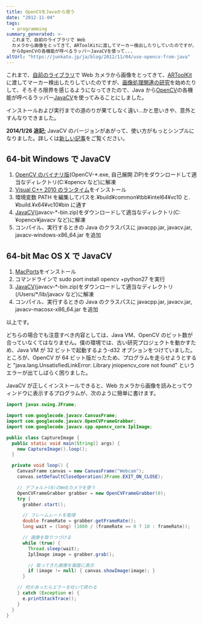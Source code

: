 ```yaml
---
title: OpenCVをJavaから使う
date: "2012-11-04"
tags:
  - programming
summary_generated: >-
  これまで、自前のライブラリで Web
  カメラから画像をとってきて、ARToolKitに渡してマーカー検出したりしていたのですが、画像処理関連の研究を始めたりして、そろそろ限界を感じるようになってきたので、Java
  からOpenCVの各機能が呼べるラッパーJavaCVを使って...
altUrl: "https://junkato.jp/ja/blog/2012/11/04/use-opencv-from-java"
---
```


これまで、[自前のライブラリ](http://code.google.com/p/matereal/ "Materealの一部、captureプロジェクト")で Web カメラから画像をとってきて、[ARToolKit](http://nyatla.jp/nyartoolkit/ "Java版ARToolKit、NyARToolkit")に渡してマーカー検出したりしていたのですが、[画像処理関連の研究](https://junkato.jp/ja/dejavu/ "DejaVu")を始めたりして、そろそろ限界を感じるようになってきたので、Java から[OpenCV](http://opencv.willowgarage.com/wiki/)の各機能が呼べるラッパー[JavaCV](http://code.google.com/p/javacv/)を使ってみることにしました。

インストールおよび実行までの道のりが果てしなく遠い…かと思いきや、意外とすんなりできました。

**2014/1/26 追記;** JavaCV のバージョンがあがって、使い方がもっとシンプルになりました。詳しくは[新しい記事](/ja/posts/2014-01-26-use-opencv-from-java-rev2/ "OpenCVをJavaから使う (改訂版)")をご覧ください。

## 64-bit Windows で JavaCV

1. [OpenCV のバイナリ版](http://sourceforge.net/projects/opencvlibrary/files/opencv-win/)(OpenCV-\*.exe, 自己展開 ZIP)をダウンロードして適当なディレクトリ(C:¥opencv など)に解凍
2. [Visual C++ 2010 のランタイム](http://www.microsoft.com/ja-jp/download/details.aspx?id=14632 "Microsoft Visual C++ 2010 再頒布可能パッケージ (x64)")をインストール
3. 環境変数 PATH を編集してパスを.¥build¥common¥tbb¥intel64¥vc10 と.¥build.¥x64¥vc10¥bin に通す
4. [JavaCV](http://code.google.com/p/javacv/)(javacv-\*-bin.zip)をダウンロードして適当なディレクトリ(C:¥opencv¥javacv など)に解凍
5. コンパイル、実行するときの Java のクラスパスに javacpp.jar, javacv.jar, javacv-windows-x86_64.jar を追加

## 64-bit Mac OS X で JavaCV

1. [MacPorts](http://www.macports.org/)をインストール
2. コマンドラインで sudo port install opencv +python27 を実行
3. [JavaCV](http://code.google.com/p/javacv/)(javacv-\*-bin.zip)をダウンロードして適当なディレクトリ(/Users/\*/lib/javacv など)に解凍
4. コンパイル、実行するときの Java のクラスパスに javacpp.jar, javacv.jar, javacv-macosx-x86_64.jar を追加

以上です。

どちらの場合でも注意すべき内容としては、Java VM、OpenCV のビット数が合っていなくてはなりません。僕の環境では、古い研究プロジェクトを動かすため、Java VM が 32 ビットで起動するよう-d32 オプションをつけていました。ところが、OpenCV が 64 ビット版だったため、プログラムを走らせようとすると "java.lang.UnsatisfiedLinkError: Library jniopencv_core not found" というエラーが出てしばらく困りました。

JavaCV が正しくインストールできると、Web カメラから画像を読みとってウィンドウに表示するプログラムが、次のように簡単に書けます。

```java:CaptureImage.java
import javax.swing.JFrame;

import com.googlecode.javacv.CanvasFrame;
import com.googlecode.javacv.OpenCVFrameGrabber;
import com.googlecode.javacv.cpp.opencv_core.IplImage;

public class CaptureImage {
  public static void main(String[] args) {
    new CaptureImage().loop();
  }

  private void loop() {
    CanvasFrame canvas = new CanvasFrame("Webcam");
    canvas.setDefaultCloseOperation(JFrame.EXIT_ON_CLOSE);

    // デフォルト(0)のWebカメラを使う
    OpenCVFrameGrabber grabber = new OpenCVFrameGrabber(0);
    try {
      grabber.start();

      // フレームレートを取得
      double frameRate = grabber.getFrameRate();
      long wait = (long) (1000 / (frameRate == 0 ? 10 : frameRate));

      // 画像を取りつづける
      while (true) {
        Thread.sleep(wait);
        IplImage image = grabber.grab();

        // 取ってきた画像を画面に表示
        if (image != null) { canvas.showImage(image); }
      }

    // 何かあったらエラーを吐いて終わる
    } catch (Exception e) {
      e.printStackTrace();
    }
  }
}
```
